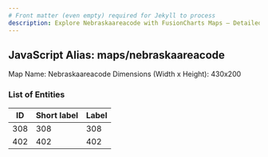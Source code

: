 ```yaml
---
# Front matter (even empty) required for Jekyll to process
description: Explore Nebraskaareacode with FusionCharts Maps – Detailed features for seamless integration. Try now & enhance your data visualization today! 
---
```


## JavaScript Alias: maps/nebraskaareacode

Map Name: Nebraskaareacode
Dimensions (Width x Height): 430x200





### List of Entities

ID | Short label | Label
---|---|---|
308|308|308
402|402|402

